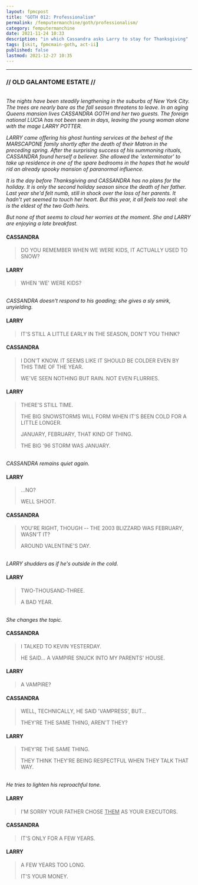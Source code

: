 ```yaml
---
layout: fpmcpost
title: "GOTH 012: Professionalism"
permalink: /femputermanchine/goth/professionalism/
category: femputermanchine
date: 2021-11-24 10:33
description: "in which Cassandra asks Larry to stay for Thanksgiving"
tags: [skit, fpmcmain-goth, act-ii]
published: false
lastmod: 2021-12-27 10:35
---
```

[//]: # ( 12/27/21  -added)

*****
### // OLD GALANTOME ESTATE //

<br><i>The nights have been steadily lengthening in the suburbs of New York City. The trees are nearly bare as the fall season threatens to leave. In an aging Queens mansion lives CASSANDRA GOTH and her two guests. The foreign national LUCIA has not been seen in days, leaving the young woman alone with the mage LARRY POTTER.</i>

<i>LARRY came offering his ghost hunting services at the behest of the MARSCAPONE family shortly after the death of their Matron in the preceding spring. After the surprising success of his summoning rituals, CASSANDRA found herself a believer. She allowed the 'exterminator' to take up residence in one of the spare bedrooms in the hopes that he would rid an already spooky mansion of paranormal influence.</i>

<i>It is the day before Thanksgiving and CASSANDRA has no plans for the holiday. It is only the second holiday season since the death of her father. Last year she'd felt numb, still in shock over the loss of her parents. It hadn't yet seemed to touch her heart. But this year, it all feels too real: she is the eldest of the two Goth heirs.</i>

<i>But none of that seems to cloud her worries at the moment. She and LARRY are enjoying a late breakfast.</i>

#### CASSANDRA

> DO YOU REMEMBER WHEN WE WERE KIDS, IT ACTUALLY USED TO SNOW?

#### LARRY

> WHEN 'WE' WERE KIDS?

<BR><I>CASSANDRA doesn't respond to his goading; she gives a sly smirk, unyielding.</i>

#### LARRY

> IT'S STILL A LITTLE EARLY IN THE SEASON, DON'T YOU THINK?

#### CASSANDRA

> I DON'T KNOW. IT SEEMS LIKE IT SHOULD BE COLDER EVEN BY THIS TIME OF THE YEAR.
> 
> WE'VE SEEN NOTHING BUT RAIN. NOT EVEN FLURRIES.

#### LARRY

> THERE'S STILL TIME.
> 
> THE BIG SNOWSTORMS WILL FORM WHEN IT'S BEEN COLD FOR A LITTLE LONGER.
> 
> JANUARY, FEBRUARY, THAT KIND OF THING.
> 
> THE BIG '96 STORM WAS JANUARY.

<BR><I>CASSANDRA remains quiet again.</i>

#### LARRY

> ...NO?
> 
> WELL SHOOT. 

#### CASSANDRA

> YOU'RE RIGHT, THOUGH -- THE 2003 BLIZZARD WAS FEBRUARY, WASN'T IT?
> 
> AROUND VALENTINE'S DAY.

<BR><I>LARRY shudders as if he's outside in the cold.</i>

#### LARRY

> TWO-THOUSAND-THREE.
> 
> A BAD YEAR.

<BR><I>She changes the topic.</i>

#### CASSANDRA

> I TALKED TO KEVIN YESTERDAY.
> 
> HE SAID... A VAMPIRE SNUCK INTO MY PARENTS' HOUSE.

#### LARRY

> A VAMPIRE?

#### CASSANDRA

> WELL, TECHNICALLY, HE SAID 'VAMPRESS', BUT...
> 
> THEY'RE THE SAME THING, AREN'T THEY?

#### LARRY

> THEY'RE THE SAME THING. 
> 
> THEY THINK THEY'RE BEING RESPECTFUL WHEN THEY TALK THAT WAY.

<BR><I>He tries to lighten his reproachful tone.</i>

#### LARRY

> I'M SORRY YOUR FATHER CHOSE <U>THEM</U> AS YOUR EXECUTORS.

#### CASSANDRA

> IT'S ONLY FOR A FEW YEARS.

#### LARRY

> A FEW YEARS TOO LONG.
> 
> IT'S YOUR MONEY.

